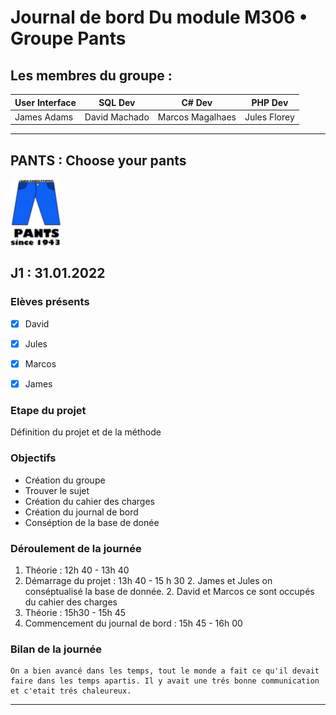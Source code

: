 # Journal de bord Du module M306 • Groupe Pants

## Les membres du groupe :

| User Interface |    SQL Dev    |       C# Dev     |    PHP Dev   |
| -------------- | ------------- | ---------------- |--------------|
|  James Adams   | David Machado | Marcos Magalhaes | Jules Florey |



---
## PANTS : Choose your pants

![Pants](https://raw.githubusercontent.com/azrod2K/Pants/main/bestlogoptp.png)


## J1 : 31.01.2022

### Elèves présents
- [x] David
- [x] Jules
- [x] Marcos
- [x] James


### Etape du projet
Définition du projet et de la méthode

### Objectifs
* Création du groupe 
* Trouver le sujet
* Création du cahier des charges  
* Création du journal de bord
* Conséption de la base de donée



### Déroulement de la journée
1. Théorie : 12h 40 - 13h 40
2. Démarrage du projet : 13h 40 - 15 h 30
    2. James et Jules on conséptualisé la base de donnée.
    2. David et Marcos ce sont occupés du cahier des charges
3. Théorie : 15h30 - 15h 45
4. Commencement du journal de bord : 15h 45 - 16h 00



### Bilan de la journée   

    On a bien avancé dans les temps, tout le monde a fait ce qu'il devait faire dans les temps apartis. Il y avait une trés bonne communication et c'etait trés chaleureux.

---




